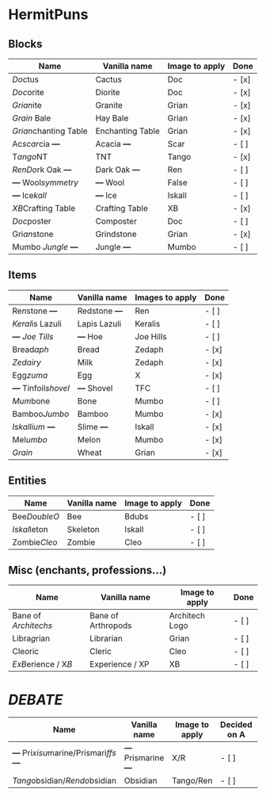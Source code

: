 # HermitPuns


## Blocks
|Name|Vanilla name|Image to apply|Done|
|----|------------|--------------|----|
|*Do*ctus|Cactus|Doc|- [x]|
|*Doc*orite|Diorite|Doc|- [x]|
|*Grian*ite|Granite|Grian|- [x]|
|*Grain* Bale|Hay Bale|Grian|- [x]|
|*Gria*nchanting Table|Enchanting Table|Grian|- [x]|
|Ac*scar*cia **—**|Acacia **—**|Scar|- [ ]|
|T*ango*NT|TNT|Tango|- [x]|
|*RenDo*rk Oak **—**|Dark Oak **—**|Ren|- [ ]|
|**—** Wool*symmetry*|**—** Wool|False|- [ ]|
|**—** Ice*kall*|**—** Ice|Iskall|- [ ]|
|*XB*Crafting Table|Crafting Table|XB|- [x]|
|*Doc*poster|Composter|Doc|- [ ]|
|Gri*an*stone|Grindstone|Grian|- [x]|
|Mumbo *Jungle* **—**|Jungle **—**|Mumbo|- [ ]

## Items
|Name|Vanilla name|Images to apply|Done|
|----|------------|---------------|----|
|Re*n*stone **—**|Redstone **—**|Ren|- [ ]|
|*Keral*is Lazuli|Lapis Lazuli|Keralis|- [ ]|
|**—** *Joe Tills*|**—** Hoe|Joe Hills|- [ ]|
|Bread*aph*|Bread|Zedaph|- [x]|
|*Zedairy*|Milk|Zedaph|- [x]|
|Egg*zuma*|Egg|X|- [x]|
|**—** Tinfoil*shovel*|**—** Shovel|TFC|- [ ]|
|*Mum*bone|Bone|Mumbo|- [ ]|
|Bamboo*Jumbo*|Bamboo|Mumbo|- [x]|
|*Iskallium* **—**|Slime **—**|Iskall|- [x]|
|Mel*umbo*|Melon|Mumbo|- [x]|
|*Grain*|Wheat|Grian|- [x]|

## Entities
|Name|Vanilla name|Image to apply|Done|
|----|------------|--------------|----|
|Bee*DoubleO*|Bee|Bdubs|- [ ]|
|*Iskal*leton|Skeleton|Iskall|- [ ]|
|Zombie*Cleo*|Zombie|Cleo|- [ ]|

## Misc (enchants, professions...)
|Name|Vanilla name|Image to apply|Done|
|----|------------|--------------|----|
|Bane of *Architechs*|Bane of Arthropods|Architech Logo|- [ ]|
|Libra*g*rian|Librarian|Grian|- [ ]|
|Cle*o*ric|Cleric|Cleo|- [ ]|
|*ExB*erience / X*B*|Experience / XP|XB|- [ ]

# ***DEBATE***
|Name|Vanilla name|Image to apply|Decided on A|Decided on B|
|----|------------|--------------|------------|------------|
|**—** Pri*xisu*marine/Prismari*ffs* **—**|**—** Prismarine **—**|X/R|- [ ]|- [ ]|
|*Tang*obsidian/*Rendo*bsidian|Obsidian|Tango/Ren|- [ ]|- [ ]|
